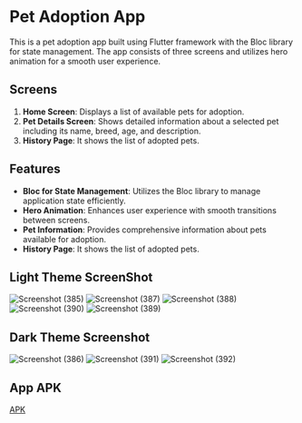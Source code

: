 # Pet Adoption App

This is a pet adoption app built using Flutter framework with the Bloc library for state management. The app consists of three screens and utilizes hero animation for a smooth user experience.

## Screens

1. **Home Screen**: Displays a list of available pets for adoption.
2. **Pet Details Screen**: Shows detailed information about a selected pet including its name, breed, age, and description.
3. **History Page**: It shows the list of adopted pets.

## Features

- **Bloc for State Management**: Utilizes the Bloc library to manage application state efficiently.
- **Hero Animation**: Enhances user experience with smooth transitions between screens.
- **Pet Information**: Provides comprehensive information about pets available for adoption.
- **History Page**: It shows the list of adopted pets.

## Light Theme ScreenShot
![Screenshot (385)](https://github.com/archit27-uo/Pet-Adoption-App/assets/75472988/d796c661-4a1d-4afb-b9fd-117f316f507b)
![Screenshot (387)](https://github.com/archit27-uo/Pet-Adoption-App/assets/75472988/835bed22-cb8c-4d23-8030-88257cb8f0df)
![Screenshot (388)](https://github.com/archit27-uo/Pet-Adoption-App/assets/75472988/ea3c5def-bba4-4457-9fa5-fa9b00fd760b)
![Screenshot (390)](https://github.com/archit27-uo/Pet-Adoption-App/assets/75472988/d9990aa0-7ebc-414c-8202-4a09cc85e95b)
![Screenshot (389)](https://github.com/archit27-uo/Pet-Adoption-App/assets/75472988/c8648b54-d6a8-418c-a542-81286cab0f76)



## Dark Theme Screenshot

![Screenshot (386)](https://github.com/archit27-uo/Pet-Adoption-App/assets/75472988/2efe1d5a-ead5-4d01-b3f6-984581f2a143)
![Screenshot (391)](https://github.com/archit27-uo/Pet-Adoption-App/assets/75472988/d85f6172-29bc-479f-b8f1-5bd4f686994a)
![Screenshot (392)](https://github.com/archit27-uo/Pet-Adoption-App/assets/75472988/f9b19e40-3044-4a10-ad16-2edf35bee30b)

## App APK
[APK](https://drive.google.com/drive/folders/1Fru9odoBHtW3g7UUydpj1kg8FwU53N7U?usp=drive_link)

